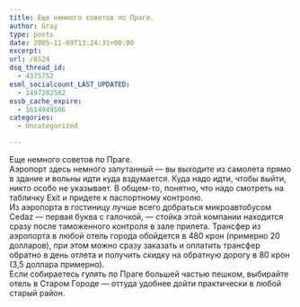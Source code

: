 ```yaml
---
title: Еще немного советов по Праге.
author: Gray
type: posts
date: 2005-11-09T13:24:31+00:00
excerpt:
url: /6524
dsq_thread_id:
  - 4375752
esml_socialcount_LAST_UPDATED:
  - 1497202562
essb_cache_expire:
  - 1614949506
categories:
  - Uncategorized

---
```








Еще немного советов по Праге.  
Аэропорт здесь немного запутанный &#8212; вы выходите из самолета прямо в здание и вольны идти куда вздумается. Куда надо идти, чтобы выйти, никто особо не указывает. В общем-то, понятно, что надо смотреть на табличку Exit и придете к паспортному контролю.  
Из аэропорта в гостиницу лучше всего добраться микроавтобусом Cedaz &#8212; первая буква с галочкой, &#8212; стойка этой компании находится сразу после таможенного контроля в зале прилета. Трансфер из аэропорта в любой отель города обойдется в 480 крон (примерно 20 долларов), при этом можно сразу заказать и оплатить трансфер обратно в день отлета и получить скидку на обратную дорогу в 80 крон (3,5 доллара примерно).  
Если собираетесь гулять по Праге большей частью пешком, выбирайте отель в Старом Городе &#8212; оттуда удобнее дойти практически в любой старый район.